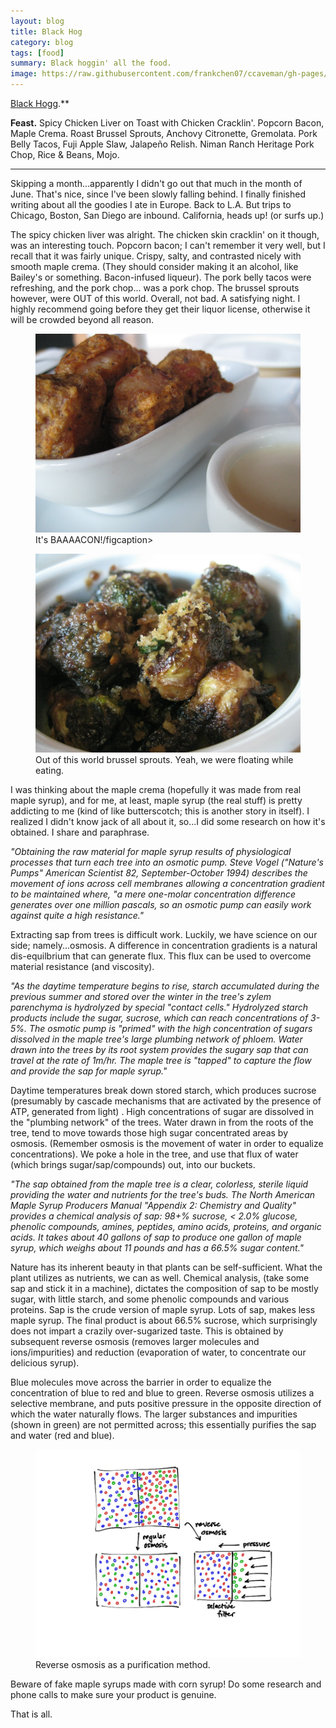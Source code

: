 ```yaml
---
layout: blog
title: Black Hog
category: blog
tags: [food]  
summary: Black hoggin' all the food.
image: https://raw.githubusercontent.com/frankchen07/ccaveman/gh-pages/images/blog/062912_black_hogg_3_courtesy_fc.jpg
---
```


[Black Hogg](http://www.yelp.com/biz/black-hogg-los-angeles).**

**Feast.** Spicy Chicken Liver on Toast with Chicken Cracklin'. Popcorn Bacon, Maple Crema. Roast Brussel Sprouts, Anchovy Citronette, Gremolata. Pork Belly Tacos, Fuji Apple Slaw, Jalapeño Relish. Niman Ranch Heritage Pork Chop, Rice & Beans, Mojo.

---

Skipping a month...apparently I didn't go out that much in the month of June. That's nice, since I've been slowly falling behind. I finally finished writing about all the goodies I ate in Europe. Back to L.A. But trips to Chicago, Boston, San Diego are inbound. California, heads up! (or surfs up.)

The spicy chicken liver was alright. The chicken skin cracklin' on it though, was an interesting touch. Popcorn bacon; I can't remember it very well, but I recall that it was fairly unique. Crispy, salty, and contrasted nicely with smooth maple crema. (They should consider making it an alcohol, like Bailey's or something. Bacon-infused liqueur). The pork belly tacos were refreshing, and the pork chop... was a pork chop. The brussel sprouts however, were OUT of this world. Overall, not bad. A satisfying night. I highly recommend going before they get their liquor license, otherwise it will be crowded beyond all reason.

<figure>
    <img src="https://raw.githubusercontent.com/frankchen07/ccaveman/gh-pages/images/blog/062912_black_hogg_3_courtesy_fc.jpg"></img>
    <figcaption>It's BAAAACON!/figcaption>
</figure>

<figure>
    <img src="https://raw.githubusercontent.com/frankchen07/ccaveman/gh-pages/images/blog/062912_black_hogg_4_courtesy_fc.jpg"></img>
    <figcaption>Out of this world brussel sprouts. Yeah, we were floating while eating.</figcaption>
</figure>

I was thinking about the maple crema (hopefully it was made from real maple syrup), and for me, at least, maple syrup (the real stuff) is pretty addicting to me (kind of like butterscotch; this is another story in itself). I realized I didn't know jack of all about it, so...I did some research on how it's obtained. I share and paraphrase.

*"Obtaining the raw material for maple syrup results of physiological processes that turn each tree into an osmotic pump. Steve Vogel ("Nature's Pumps" American Scientist 82, September-October 1994) describes the movement of ions across cell membranes allowing a concentration gradient to be maintained where, "a mere one-molar concentration difference generates over one million pascals, so an osmotic pump can easily work against quite a high resistance."*

Extracting sap from trees is difficult work. Luckily, we have science on our side; namely...osmosis. A difference in concentration gradients is a natural dis-equilbrium that can generate flux. This flux can be used to overcome material resistance (and viscosity).

*"As the daytime temperature begins to rise, starch accumulated during the previous summer and stored over the winter in the tree's zylem parenchyma is hydrolyzed by special "contact cells." Hydrolyzed starch products include the sugar, sucrose, which can reach concentrations of 3-5%. The osmotic pump is "primed" with the high concentration of sugars dissolved in the maple tree's large plumbing network of phloem. Water drawn into the trees by its root system provides the sugary sap that can travel at the rate of 1m/hr. The maple tree is "tapped" to capture the flow and provide the sap for maple syrup."*

Daytime temperatures break down stored starch, which produces sucrose (presumably by cascade mechanisms that are activated by the presence of ATP, generated from light) . High concentrations of sugar are dissolved in the "plumbing network" of the trees. Water drawn in from the roots of the tree, tend to move towards those high sugar concentrated areas by osmosis. (Remember osmosis is the movement of water in order to equalize concentrations). We poke a hole in the tree, and use that flux of water (which brings sugar/sap/compounds) out, into our buckets.

*"The sap obtained from the maple tree is a clear, colorless, sterile liquid providing the water and nutrients for the tree's buds. The North American Maple Syrup Producers Manual "Appendix 2: Chemistry and Quality" provides a chemical analysis of sap: 98+% sucrose, < 2.0% glucose, phenolic compounds, amines, peptides, amino acids, proteins, and organic acids. It takes about 40 gallons of sap to produce one gallon of maple syrup, which weighs about 11 pounds and has a 66.5% sugar content."*

Nature has its inherent beauty in that plants can be self-sufficient. What the plant utilizes as nutrients, we can as well. Chemical analysis, (take some sap and stick it in a machine), dictates the composition of sap to be mostly sugar, with little starch, and some phenolic compounds and various proteins. Sap is the crude version of maple syrup. Lots of sap, makes less maple syrup. The final product is about 66.5% sucrose, which surprisingly does not impart a crazily over-sugarized taste. This is obtained by subsequent reverse osmosis (removes larger molecules and ions/impurities) and reduction (evaporation of water, to concentrate our delicious syrup).

Blue molecules move across the barrier in order to equalize the concentration of blue to red and blue to green. Reverse osmosis utilizes a selective membrane, and puts positive pressure in the opposite direction of which the water naturally flows. The larger substances and impurities (shown in green) are not permitted across; this essentially purifies the sap and water (red and blue).

<figure>
    <img src="https://raw.githubusercontent.com/frankchen07/ccaveman/gh-pages/images/blog/100412_reverse_osmosis_courtesy_fc.jpg"></img>
    <figcaption>Reverse osmosis as a purification method.</figcaption>
</figure>

Beware of fake maple syrups made with corn syrup! Do some research and phone calls to make sure your product is genuine.

That is all.
